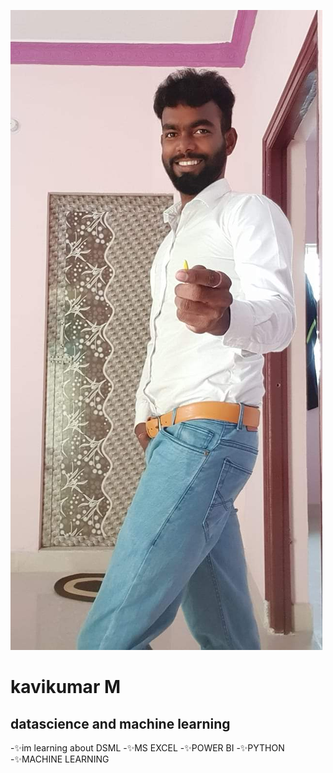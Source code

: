 ![alt text](https://github.com/kavikumar143/kavikumar/blob/main/FB_IMG_1629464341433.jpg?raw=true)

# kavikumar M

## datascience and machine learning

-✨im learning about DSML
-✨MS EXCEL
-✨POWER BI
-✨PYTHON 
-✨MACHINE LEARNING 
